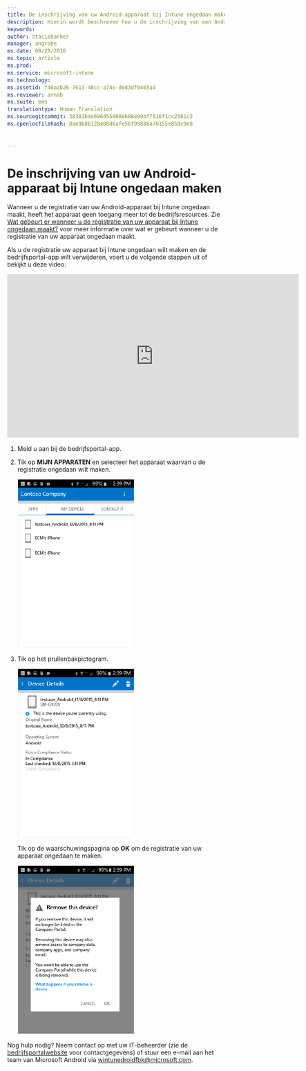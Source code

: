 ```yaml
---
title: De inschrijving van uw Android-apparaat bij Intune ongedaan maken | Microsoft Intune
description: Hierin wordt beschreven hoe u de inschrijving van een Android-apparaat bij Intune ongedaan kunt maken
keywords: 
author: staciebarker
manager: angrobe
ms.date: 08/29/2016
ms.topic: article
ms.prod: 
ms.service: microsoft-intune
ms.technology: 
ms.assetid: f40aab26-7613-48cc-a74e-de83df9465a4
ms.reviewer: arnab
ms.suite: ems
translationtype: Human Translation
ms.sourcegitcommit: 38301b4e6964550008b08e99bf7016f1cc2561c3
ms.openlocfilehash: 8ae9b8b128408d6afe56f99886a70155e858c9e8


---
```



# De inschrijving van uw Android-apparaat bij Intune ongedaan maken

Wanneer u de registratie van uw Android-apparaat bij Intune ongedaan maakt, heeft het apparaat geen toegang meer tot de bedrijfsresources.  Zie [Wat gebeurt er wanneer u de registratie van uw apparaat bij Intune ongedaan maakt?](what-happens-if-you-unenroll-your-device-from-intune-android.md) voor meer informatie over wat er gebeurt wanneer u de registratie van uw apparaat ongedaan maakt.

Als u de registratie uw apparaat bij Intune ongedaan wilt maken en de bedrijfsportal-app wilt verwijderen, voert u de volgende stappen uit of bekijkt u deze video:

<iframe width="675" height="379" src="https://www.youtube.com/embed/K-Vi7lNfaMk" frameborder="0" allowfullscreen></iframe>

1.  Meld u aan bij de bedrijfsportal-app.

2.  Tik op **MIJN APPARATEN** en selecteer het apparaat waarvan u de registratie ongedaan wilt maken.

    ![android-bedrijfsportal-uitschrijven-kiezen-apparaat](./media/andr-1-my-devices-choose.png)

3.  Tik op het prullenbakpictogram.

    ![android-bedrijfsportal-uitschrijven-tikken-prullenbak](./media/andr-2-tap-trashcan.png)

    Tik op de waarschuwingspagina op **OK** om de registratie van uw apparaat ongedaan te maken.

    ![android-bedrijfsportal-uitschrijven-waarschuwing](./media/andr-3-warning-about-remove.png)

Nog hulp nodig? Neem contact op met uw IT-beheerder (zie de [bedrijfsportalwebsite](http://portal.manage.microsoft.com) voor contactgegevens) of stuur een e-mail aan het team van Microsoft Android via wintunedroidfbk@microsoft.com.





<!--HONumber=Aug16_HO5-->


